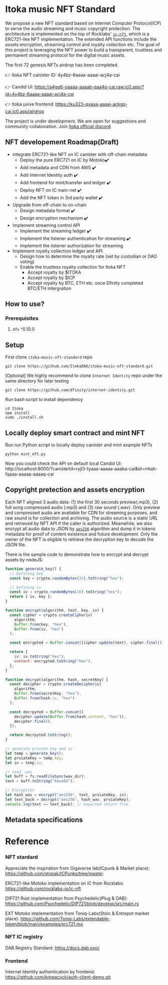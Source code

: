 # Itoka music NFT Standard

We propose a new NFT standard based on Internet Computer Protocol(ICP) to serve the audio streaming and music copyright protection. The architecture is implemented on the top of Rocklabs' [`ic-nft`](https://github.com/rocklabs-io/ic-nft), which is a ERC721-like NFT implementation. The extended API functions include the assets encryption, streaming control and royalty collection etc. The goal of this project is leveraging the NFT power to build a transparent, trustless and permanent streaming protocol for the digital music assets. 

The first 72 genesis NFTs airdrop has been completed. 

:point_right: Itoka NFT canister ID: 4y4bz-6aaaa-aaaai-acj4a-cai

:point_right: Candid UI: https://a4gq6-oaaaa-aaaab-qaa4q-cai.raw.ic0.app/?id=4y4bz-6aaaa-aaaai-acj4a-cai

:point_right: Itoka µxive frontend: https://ku323-qyaaa-aaaai-ackgq-cai.ic0.app/airdrop

The project is under development. We are open for suggestions and community collaboration. Join [Itoka official discord](https://discord.gg/7BqSGMCE5c)

## NFT developement Roadmap(Draft)

- integrate ERC721-like NFT on IC canister with off-chain metadata
  - Deploy the pure ERC721 on IC by Motoko✔️
  - Add metadata and CDN from AWS ✔️
  - Add Internet Identity auth ✔️
  - Add frontend for mint/transfer and ledger ✔️
  - Deploy NFT on IC main-net ✔️
  - Add the NFT token in 3rd party wallet ✔️
- Upgrade from off-chain to on-chain 
  - Design metadata format ✔️
  - Design encryption mechanism ✔️
- Implement streaming control API
  - Implement the streaming ledger ✔️
  - Implement the listener authentication for streaming ✔️
  - Implement the listener authorization for streaming
- Implement royalty collection ledger and API
  - Design how to determine the royalty rate (set by custodian or DAO voting)
  - Enable the trustless royalty collection for Itoka NFT 
    - Accept royalty by $ITOKA
    - Accept royalty by $ICP
    - Accept royalty by BTC, ETH etc. once Dfinity completed BTC/ETH intergration 

## How to use?

### Prerequisites

1. `dfx` ^0.10.0 

## Setup

First clone `itoka-music-nft-standard` repo

```shell
git clone https://github.com/ItokaDAO/itoka-music-nft-standard.git
```

[Optional] We highly recommend to clone `Internet Identity` repo under the same directory for later testing

```shell
git clone https://github.com/dfinity/internet-identity.git
```

Run bash script to install dependency 

```shell
cd Itoka
npm install
sudo ./install.sh
```

## Locally deploy smart contract and mint NFT

Run run Python script to locally deploy canister and mint example NFTs

```shell
python mint_nft.py
```
Now you could check the API on default local Candid UI:  http://localhost:8000/?canisterId=ryjl3-tyaaa-aaaaa-aaaba-cai&id=rrkah-fqaaa-aaaaa-aaaaq-cai

## Copyright pretection and assets encryption

Each NFT aligned 3 audio data: (1) the first 30 seconds preview(.mp3), (2) full song compressed audio (.mp3) and (3) raw sound (.wav). Only preview and compressed audio are available for CDN for streaming purposes, and raw sound is for collection and archiving. The audio source is a static URL and retrieved by NFT API if the caller is authorized. Meanwhile, we also encrypt all audio data to JSON by [`aes256`](https://en.wikipedia.org/wiki/Advanced_Encryption_Standard) algorithm and dump it in tokens metadata for proof of content existence and future development. Only the owner of the NFT is eligible to retrieve the decryption key to decode the JSON file. 

There is the sample code to demonstrate how to encrypt and decrypt assets by nodeJS:

```javascript
function generate_key() {
  // Defining key
  const key = crypto.randomBytes(32).toString("hex");

  // Defining iv
  const iv = crypto.randomBytes(16).toString("hex");
  return { iv, key };
}

function encrypt(algorithm, text, key, iv) {
  const cipher = crypto.createCipheriv(
    algorithm,
    Buffer.from(key, "hex"),
    Buffer.from(iv, "hex")
  );

  const encrypted = Buffer.concat([cipher.update(text), cipher.final()]);

  return {
    iv: iv.toString("hex"),
    content: encrypted.toString("hex"),
  };
}

function decrypt(algorithm, hash, secretKey) {
  const decipher = crypto.createDecipheriv(
    algorithm,
    Buffer.from(secretKey, "hex"),
    Buffer.from(hash.iv, "hex")
  );

  const decrpyted = Buffer.concat([
    decipher.update(Buffer.from(hash.content, "hex")),
    decipher.final(),
  ]);

  return decrpyted.toString();
}

// generate private key and iv
let temp = generate_key();
let prviateKey = temp.key;
let iv = temp.iv;

// read .wav
let buff = fs.readFileSync(wav_dir);
text = buff.toString("base64");

// Encryption
let hash_wav = encrypt("aes256", text, prviateKey, iv);
let text_back = decrypt("aes256", hash_wav, prviateKey);
console.log(text == text_back); // expected return True
```

## Metadata specifications



# Reference

### NFT stardard

Appreciate the inspiration from Gigaverse lab(ICpunk & Market place): https://github.com/stopak/ICPunks/tree/master.

ERC721-like Motoko implementation on IC from Rocklabs: https://github.com/rocklabs-io/ic-nft

DIP721 Rust implementation from Psychedelic(Plug & DAB): https://github.com/Psychedelic/DIP721/blob/develop/src/main.rs

EXT Motoko implementation from Toniq-Labs(Stoic & Entrepot market place): https://github.com/Toniq-Labs/extendable-token/blob/main/examples/erc721.mo

### NFT IC registry

DAB Registry Standard: https://docs.dab.ooo/

### Frontend

Internet Identity authentication by frontend: https://github.com/krpeacock/auth-client-demo.git
